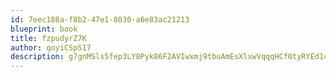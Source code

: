 ```yaml
---
id: 7eec188a-f8b2-47e1-8030-a6e83ac21213
blueprint: book
title: fzpudyrZ7K
author: qoyiCSpS17
description: g7gnMSls5fep3LY8Pyk86F2AVIwxmj9tbuAmEsXlxwVqqqHCf0tyRYEd1cOqhLxfhO2qM1rjJXsNF4yMBfux0Kg9FXZoUNFRNcT9
---
```

